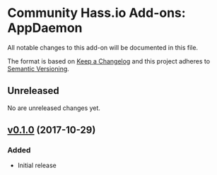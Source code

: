 # Community Hass.io Add-ons: AppDaemon

All notable changes to this add-on will be documented in this file.

The format is based on [Keep a Changelog][keep-a-changelog]
and this project adheres to [Semantic Versioning][semantic-versioning].

## Unreleased

No are unreleased changes yet.

## [v0.1.0] (2017-10-29)

### Added

- Initial release

[keep-a-changelog]: http://keepachangelog.com/en/1.0.0/
[semantic-versioning]: http://semver.org/spec/v2.0.0.html
[v0.1.0]: https://github.com/hassio-addons/addon-appdaemon/tree/v0.1.0